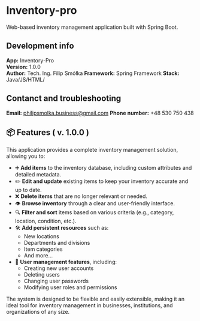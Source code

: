 # Inventory-pro
Web-based inventory management application built with Spring Boot. 

## Development info
<b>App:</b> Inventory-Pro <br>
<b>Version:</b> 1.0.0 <br>
<b>Author:</b> Tech. Ing. Filip Smółka
<b>Framework:</b> Spring Framework
<b>Stack:</b> Java/JS/HTML/

## Contanct and troubleshooting
<b>Email:</b> philipsmolka.business@gmail.com
<b>Phone number:</b> +48 530 750 438

## 📦 Features ( v. 1.0.0 )

This application provides a complete inventory management solution, allowing you to:

- ➕ **Add items** to the inventory database, including custom attributes and detailed metadata.
- ✏️ **Edit and update** existing items to keep your inventory accurate and up to date.
- ❌ **Delete items** that are no longer relevant or needed.
- 👁️ **Browse inventory** through a clear and user-friendly interface.
- 🔍 **Filter and sort** items based on various criteria (e.g., category, location, condition, etc.).
- 🛠️ **Add persistent resources** such as:
  - New locations
  - Departments and divisions
  - Item categories
  - And more...
- 👥 **User management features**, including:
  - Creating new user accounts
  - Deleting users
  - Changing user passwords
  - Modifying user roles and permissions

The system is designed to be flexible and easily extensible, making it an ideal tool for inventory management in businesses, institutions, and organizations of any size.


